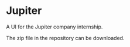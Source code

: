 # Jupiter
A UI for the Jupiter company internship.

The zip file in the repository can be downloaded.
